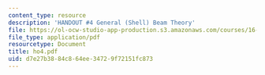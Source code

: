 ```yaml
---
content_type: resource
description: 'HANDOUT #4 General (Shell) Beam Theory'
file: https://ol-ocw-studio-app-production.s3.amazonaws.com/courses/16-20-structural-mechanics-fall-2002/d7e27b3884c864ee34729f72151fc873_ho4.pdf
file_type: application/pdf
resourcetype: Document
title: ho4.pdf
uid: d7e27b38-84c8-64ee-3472-9f72151fc873
---
```

